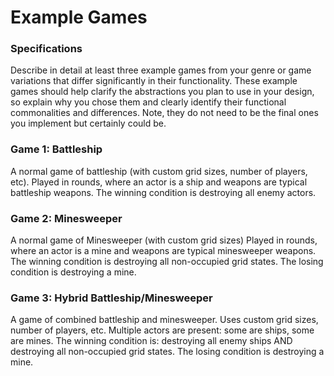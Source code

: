 # Example Games

### Specifications

Describe in detail at least three example games from your genre or game variations that differ significantly in their functionality. These example games should help clarify the abstractions you plan to use in your design, so explain why you chose them and clearly identify their functional commonalities and differences. Note, they do not need to be the final ones you implement but certainly could be.

### Game 1: Battleship
A normal game of battleship (with custom grid sizes, number of players, etc). 
Played in rounds, where an actor is a ship and weapons are typical battleship weapons. 
The winning condition is destroying all enemy actors. 

### Game 2: Minesweeper
A normal game of Minesweeper (with custom grid sizes)
Played in rounds, where an actor is a mine and weapons are typical minesweeper weapons. 
The winning condition is destroying all non-occupied grid states. 
The losing condition is destroying a mine. 

### Game 3: Hybrid Battleship/Minesweeper
A game of combined battleship and minesweeper. 
Uses custom grid sizes, number of players, etc. 
Multiple actors are present: some are ships, some are mines. 
The winning condition is: destroying all enemy ships AND destroying all non-occupied grid states. 
The losing condition is destroying a mine. 